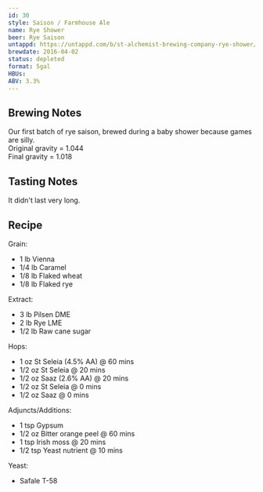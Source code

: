 ```yaml
---
id: 30
style: Saison / Farmhouse Ale
name: Rye Shower
beer: Rye Saison
untappd: https://untappd.com/b/st-alchemist-brewing-company-rye-shower/1576817
brewdate: 2016-04-02
status: depleted
format: 5gal
HBUs:
ABV: 3.3%
---
```

## Brewing Notes
Our first batch of rye saison, brewed during a baby shower because games are silly.  
Original gravity = 1.044  
Final gravity = 1.018

## Tasting Notes
It didn't last very long.

## Recipe
Grain:

  + 1 lb Vienna
  + 1/4 lb Caramel
  + 1/8 lb Flaked wheat
  + 1/8 lb Flaked rye

Extract:

  + 3 lb Pilsen DME
  + 2 lb Rye LME
  + 1/2 lb Raw cane sugar

Hops:

  + 1 oz St Seleia (4.5% AA) @ 60 mins
  + 1/2 oz St Seleia @ 20 mins
  + 1/2 oz Saaz (2.6% AA) @ 20 mins
  + 1/2 oz St Seleia @ 0 mins
  + 1/2 oz Saaz @ 0 mins

Adjuncts/Additions:

  + 1 tsp Gypsum
  + 1/2 oz Bitter orange peel @ 60 mins
  + 1 tsp Irish moss @ 20 mins
  + 1/2 tsp Yeast nutrient @ 10 mins

Yeast:

  + Safale T-58
